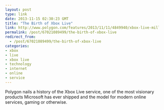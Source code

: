 ```yaml
---
layout: post
type: link
date: 2013-11-15 02:30:23 GMT
title: "The Birth of Xbox Live"
link: http://www.polygon.com/features/2013/11/11/4849940/xbox-live-millennium-e
permalink: /post/67021089499/the-birth-of-xbox-live
redirect_from: 
  - /post/67021089499/the-birth-of-xbox-live
categories:
- xbox
- live
- xbox live
- technology
- internet
- online
- service
---
```

<p>Polygon nails a history of the Xbox Live service, one of the most visionary products Microsoft has ever shipped and the model for modern online services, gaming or otherwise.</p>